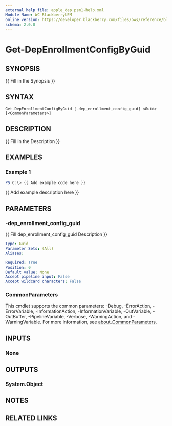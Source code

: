 ```yaml
---
external help file: apple_dep.psm1-help.xml
Module Name: WC-BlackberryUEM
online version: https://developer.blackberry.com/files/bws/reference/blackberry_uem_12_18_rest/resource_Applications.html#resource_Applications_getApplications_GET
schema: 2.0.0
---
```


# Get-DepEnrollmentConfigByGuid

## SYNOPSIS
{{ Fill in the Synopsis }}

## SYNTAX

```
Get-DepEnrollmentConfigByGuid [-dep_enrollment_config_guid] <Guid> [<CommonParameters>]
```

## DESCRIPTION
{{ Fill in the Description }}

## EXAMPLES

### Example 1
```powershell
PS C:\> {{ Add example code here }}
```

{{ Add example description here }}

## PARAMETERS

### -dep_enrollment_config_guid
{{ Fill dep_enrollment_config_guid Description }}

```yaml
Type: Guid
Parameter Sets: (All)
Aliases:

Required: True
Position: 0
Default value: None
Accept pipeline input: False
Accept wildcard characters: False
```

### CommonParameters
This cmdlet supports the common parameters: -Debug, -ErrorAction, -ErrorVariable, -InformationAction, -InformationVariable, -OutVariable, -OutBuffer, -PipelineVariable, -Verbose, -WarningAction, and -WarningVariable. For more information, see [about_CommonParameters](http://go.microsoft.com/fwlink/?LinkID=113216).

## INPUTS

### None

## OUTPUTS

### System.Object
## NOTES

## RELATED LINKS
